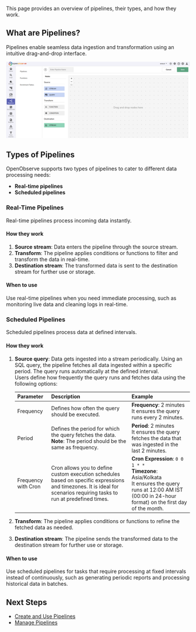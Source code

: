 This page provides an overview of pipelines, their types, and how they work.<br>

## What are Pipelines?
Pipelines enable seamless data ingestion and transformation using an intuitive drag-and-drop interface.

![Pipelines in OpenObserve](https://github.com/openobserve/openobserve-docs/blob/new-docs/docs/images/Pipelines%20in%20O2.png)

## Types of Pipelines
OpenObserve supports two types of pipelines to cater to different data processing needs: 

- **Real-time pipelines** 
- **Scheduled pipelines**

### Real-Time Pipelines
Real-time pipelines process incoming data instantly.

#### How they work

1. **Source stream**: Data enters the pipeline through the source stream. 
2. **Transform**: The pipeline applies conditions or functions to filter and transform the data in real-time.
3. **Destination stream**: The transformed data is sent to the destination stream for further use or storage.
#### When to use
Use real-time pipelines when you need immediate processing, such as monitoring live data and cleaning logs in real-time.

### Scheduled Pipelines
<!-- I think this section needs some more work. -->
<!-- The main difference is that the source here is an existing stream's historical data  -->
<!-- The sql query does a log search request with time range defined by the Period on an existing stream, the search request results are then passed through Transformation and eventually Destination(s) -->
<!-- This flow is executed once every x mins, with x being defined by Frequency -->
<!-- Data is historical data and processing is mainly aggregating, the purpose is to pre-aggregate data to downstream analytics -->
<!-- I know scheduled pipeline can be confusing at first. Please lmk if this is not helpful and you'd like to discuss more -->
Scheduled pipelines process data at defined intervals.

#### How they work

1. **Source query**: Data gets ingested into a stream periodically. Using an SQL query, the pipeline fetches all data ingested within a specific period. The query runs automatically at the defined interval. <br>
Users define how frequently the query runs and fetches data using the following options:

    | Parameter          | Description                                                                                             | Example                                                                                              |
    |--------------------|---------------------------------------------------------------------------------------------------------|------------------------------------------------------------------------------------------------------|
    | Frequency          | Defines how often the query should be executed.                                                        | **Frequency**: 2 minutes<br>It ensures the query runs every 2 minutes.                              |
    | Period             | Defines the period for which the query fetches the data.<br>**Note**: The period should be the same as frequency. | **Period**: 2 minutes<br>It ensures the query fetches the data that was ingested in the last 2 minutes. |
    | Frequency with Cron| Cron allows you to define custom execution schedules based on specific expressions and timezones. It is ideal for scenarios requiring tasks to run at predefined times. | **Cron Expression**: `0 0 1 * *`<br>**Timezone**: Asia/Kolkata<br>It ensures the query runs at 12:00 AM IST (00:00 in 24-hour format) on the first day of the month. |

3. **Transform**: The pipeline applies conditions or functions to refine the fetched data as needed.
4. **Destination stream**: The pipeline sends the transformed data to the destination stream for further use or storage.
#### When to use
Use scheduled pipelines for tasks that require processing at fixed intervals instead of continuously, such as generating periodic reports and processing historical data in batches.

## Next Steps
- [Create and Use Pipelines](https://github.com/openobserve/openobserve-docs/blob/new-docs/docs/user-guide/Pipelines/Create-and-Use-Pipelines.md)
- [Manage Pipelines](https://github.com/openobserve/openobserve-docs/blob/new-docs/docs/user-guide/Pipelines/Manage-Pipelines.md)